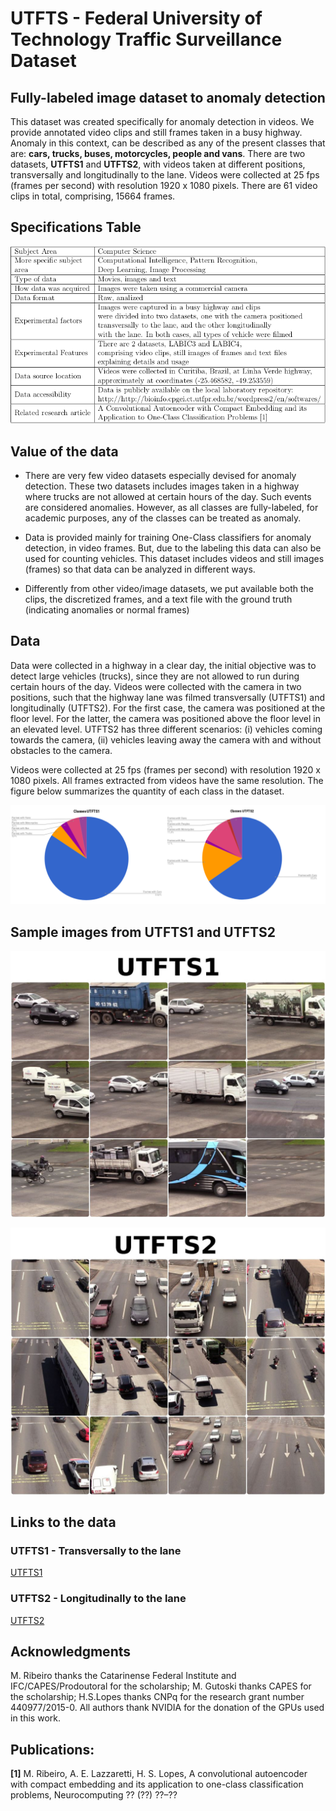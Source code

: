 # UTFTS - Federal University of Technology Traffic Surveillance Dataset

## Fully-labeled image dataset to anomaly detection

This dataset was created specifically for anomaly detection in videos. We provide annotated video clips and still frames taken in a busy highway. Anomaly in this context, can be described as any of the present classes that are: **cars, trucks, buses, motorcycles, people and vans**. There are two datasets, **UTFTS1** and **UTFTS2**, with videos taken at different positions, transversally and longitudinally to the lane. Videos were collected at 25 fps (frames per second) with resolution 1920 x 1080 pixels. There are 61 video clips in total, comprising, 15664 frames.

## Specifications Table

![Specification Table](SpecificationTable.png)

## Value of the data

* There are very few video datasets especially devised for anomaly detection. These two datasets includes images taken in a highway where trucks are not allowed at certain hours of the day. Such events are considered anomalies. However, as all classes are fully-labeled, for academic purposes, any of the classes can be treated as anomaly.

* Data is provided mainly for training One-Class classifiers for anomaly detection, in video frames. But, due to the labeling this data can also be used for counting vehicles. This dataset includes videos and still images (frames) so that data can be analyzed  in different ways.

* Differently from other video/image datasets, we put available both the clips, the discretized frames, and a text file with the ground truth (indicating anomalies or normal frames)

## Data

Data were collected in a highway in a clear day, the initial objective was to detect large vehicles (trucks), since they are not allowed to run during certain hours of the day. Videos were collected with the camera in two positions, such that the highway lane was filmed transversally (UTFTS1) and longitudinally (UTFTS2). For the first case, the camera was positioned at the floor level. For the latter, the camera was positioned above the floor level in an elevated level. UTFTS2 has three different scenarios: (i) vehicles coming towards the camera, (ii) vehicles leaving away the camera with and without obstacles to the camera.

Videos were collected at 25 fps (frames per second) with resolution 1920 x 1080 pixels. All frames extracted from videos have the same resolution. The figure below summarizes the quantity of each class in the dataset.

![Classes UTFTS](ClassesUTFTS.png)

## Sample images from UTFTS1 and UTFTS2

![UTFTS1](SamplesUTFTS1.JPG)

![UTFTS2](SamplesUTFTS2.JPG)

## Links to the data

### UTFTS1 - Transversally to the lane
[UTFTS1](http://bioinfo.cpgei.ct.utfpr.edu.br/wordpress2/softwares/)

### UTFTS2 - Longitudinally to the lane
[UTFTS2](http://bioinfo.cpgei.ct.utfpr.edu.br/wordpress2/softwares/)

## Acknowledgments

M. Ribeiro thanks the Catarinense Federal Institute and IFC/CAPES/Prodoutoral for the scholarship; M. Gutoski thanks CAPES for the scholarship; H.S.Lopes thanks CNPq for the research grant number 440977/2015-0. All authors thank NVIDIA for the donation of the GPUs used in this work.

## Publications:

**[1]** M. Ribeiro, A. E. Lazzaretti, H. S. Lopes, A convolutional autoencoder
with compact embedding and its application to one-class classification
problems, Neurocomputing ?? (??) ??–??


